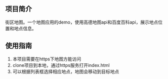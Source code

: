 ## 项目简介

街区地图。一个地图应用的demo，使用高德地图api和百度百科api，展示地点位置和地点信息。

## 使用指南

1. 本项目需要在https下地图方能访问
2. clone项目到本地，通过https服务打开index.html
3. 可以根据列表框选择相应地点，地图会移动到目标地点
